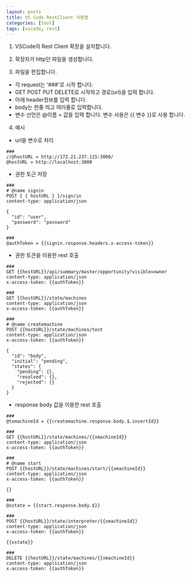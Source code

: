 ```yaml
---
layout: posts
title: VS Code RestClient 사용법
categories: [tool]
tags: [vscode, rest]
---
```


1. VSCode의 Rest Client 확장을 설치합니다.  

2. 확장자가 http인 파일을 생성합니다.

3. 파일을 편집합니다.   
 - 각 request는 '###'로 시작 합니다.
 - GET POST PUT DELETE로 시작하고 경로(url)을 입력 합니다.
 - 아래 header정보를 입력 합니다.
 - body는 한줄 띄고 여러줄로 입력합니다.
 - 변수 선언은 @이름 = 값을 입력 합니다.
   변수 사용은 {{ 변수 }}로 사용 합니다.

4. 예시
 - url을 변수로 처리
 
```
###
//@hostURL = http://172.21.237.115:3000/
@hostURL = http://localhost:3000
```

 - 권한 토근 저장
 
```
###
# @name signin
POST { { hostURL } }/sign/in
content-type: application/json

{
  "id": "user",
  "password": "password"
}

###
@authToken = {{signin.response.headers.x-access-token}}
```

 - 권한 토큰을 이용한 rest 호출
 
```
###
GET {{hostURL}}/api/summary/master/opportunity?visible=owner
content-type: application/json
x-access-token: {{authToken}}

###
GET {{hostURL}}/state/machines
content-type: application/json
x-access-token: {{authToken}}

###
# @name createmachine
POST {{hostURL}}/state/machines/test
content-type: application/json
x-access-token: {{authToken}}

{
  "id": "body",
  "initial": "pending",
  "states": {
    "pending": {},
    "resolved": {},
    "rejected": {}
  }
}
```

 - response body 값을 이용한 rest 호출
 
```
###
@txmachineId = {{createmachine.response.body.$.insertId}}

###
GET {{hostURL}}/state/machines/{{xmachineId}}
content-type: application/json
x-access-token: {{authToken}}

###
# @name start
POST {{hostURL}}/state/machines/start/{{xmachineId}}
content-type: application/json
x-access-token: {{authToken}}

{}

###
@xstate = {{start.response.body.$}}

###
POST {{hostURL}}/state/interpreter/{{xmachineId}}
content-type: application/json
x-access-token: {{authToken}}

{{xstate}}

###
DELETE {{hostURL}}/state/machines/{{xmachineId}}
content-type: application/json
x-access-token: {{authToken}}
```
